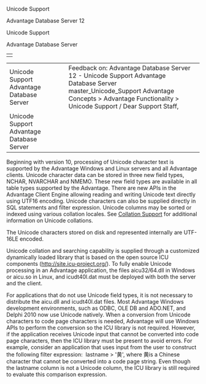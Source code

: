 Unicode Support




Advantage Database Server 12  

Unicode Support

Advantage Database Server

|  |
| --- |
|  |

|  |  |  |  |  |
| --- | --- | --- | --- | --- |
| Unicode Support  Advantage Database Server |  |  | Feedback on: Advantage Database Server 12 - Unicode Support Advantage Database Server master\_Unicode\_Support Advantage Concepts > Advantage Functionality > Unicode Support / Dear Support Staff, |  |
| Unicode Support  Advantage Database Server |  |  |  |  |

Beginning with version 10, processing of Unicode character text is supported by the Advantage Windows and Linux servers and all Advantage clients. Unicode character data can be stored in three new field types, NCHAR, NVARCHAR and NMEMO. These new field types are available in all table types supported by the Advantage. There are new APIs in the Advantage Client Engine allowing reading and writing Unicode text directly using UTF16 encoding. Unicode characters can also be supplied directly in SQL statements and filter expression. Unicode columns may be sorted or indexed using various collation locales. See [Collation Support](master_collation_support.htm) for additional information on Unicode collations.

The Unicode characters stored on disk and represented internally are UTF-16LE encoded.

Unicode collation and searching capability is supplied through a customized dynamically loaded library that is based on the open source ICU components (<http://site.icu-project.org/>). To fully enable Unicode processing in an Advantage application, the files aicu32/64.dll in Windows or aicu.so in Linux, and icudt40l.dat must be deployed with both the server and the client.

For applications that do not use Unicode field types, it is not necessary to distribute the aicu.dll and icudt40l.dat files. Most Advantage Windows development environments, such as ODBC, OLE DB and ADO.NET, and Delphi 2010 now use Unicode natively. When a conversion from Unicode characters to code page characters is needed, Advantage will use Windows APIs to perform the conversion so the ICU library is not required. However, if the application receives Unicode input that cannot be converted into code page characters, then the ICU library must be present to avoid errors. For example, consider an application that uses input from the user to construct the following filter expression:  lastname > '黄', where 黄is a Chinese character that cannot be converted into a code page string. Even though the lastname column is not a Unicode column, the ICU library is still required to evaluate this comparison expression.
